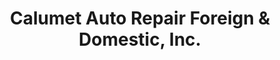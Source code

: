 ---
title: "Calumet Auto Repair Foreign & Domestic, Inc."
url: /calumet-park/calumet-auto-repair-foreign-and-domestic-inc/
shop: car repair
---